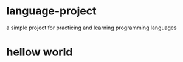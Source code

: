 # language-project
a simple project for practicing and learning programming languages
<html>
<head>
  <title> my first web page</title>
  <body>
    <h1>hellow world</h1>
  </body>
</head>
  
</html>
